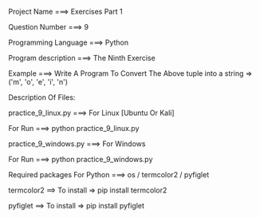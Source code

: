 Project Name ===> Exercises Part 1

Question Number ===> 9

Programming Language ===> Python

Program description ===> The Ninth Exercise

Example ===> Write A Program To Convert The Above tuple into a string => ('m', 'o', 'e', 'i', 'n')

Description Of Files:

practice_9_linux.py ===> For Linux [Ubuntu Or Kali]

For Run ===> python practice_9_linux.py

practice_9_windows.py ===> For Windows

For Run ===> python practice_9_windows.py

Required packages For Python ===> os / termcolor2 / pyfiglet

termcolor2 ==> To install => pip install termcolor2

pyfiglet ==> To install => pip install pyfiglet
